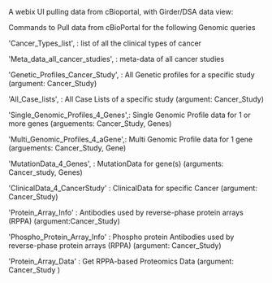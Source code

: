 A webix UI pulling data from cBioportal, with Girder/DSA data view:



Commands to Pull data from cBioPortal for the following Genomic queries

'Cancer_Types_list',             : list of all the clinical types of cancer

'Meta_data_all_cancer_studies',  : meta-data of all cancer studies

'Genetic_Profiles_Cancer_Study', : All Genetic profiles for a specific study (argument: Cancer_Study)

'All_Case_lists',                : All Case Lists of a specific study (argument: Cancer_Study)

'Single_Genomic_Profiles_4_Genes',: Single Genomic Profile data for 1 or more genes (arguements: Cancer_Study, Genes)

'Multi_Genomic_Profiles_4_aGene',: Multi Genomic Profile data for 1 gene (arguements: Cancer_Study, Gene)

'MutationData_4_Genes',          : MutationData for gene(s) (arguments: Cancer_study, Genes)

'ClinicalData_4_CancerStudy'     : ClinicalData for specific Cancer (argument: Cancer_Study)

'Protein_Array_Info'             : Antibodies used by reverse-phase protein arrays (RPPA) (argument:Cancer_Study)

'Phospho_Protein_Array_Info'     : Phospho protein Antibodies used by reverse-phase protein arrays (RPPA) (argument: Cancer_Study)

'Protein_Array_Data'             : Get RPPA-based Proteomics Data (argument: Cancer_Study                                 )

